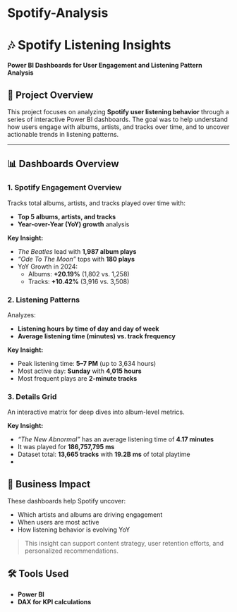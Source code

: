 # Spotify-Analysis

# 🎶 Spotify Listening Insights  
**Power BI Dashboards for User Engagement and Listening Pattern Analysis**

## 📌 Project Overview  
This project focuses on analyzing **Spotify user listening behavior** through a series of interactive Power BI dashboards. The goal was to help understand how users engage with albums, artists, and tracks over time, and to uncover actionable trends in listening patterns.

---

## 📊 Dashboards Overview

### 1. **Spotify Engagement Overview**
Tracks total albums, artists, and tracks played over time with:
- **Top 5 albums, artists, and tracks**
- **Year-over-Year (YoY) growth** analysis

**Key Insight:**  
- *The Beatles* lead with **1,987 album plays**  
- *“Ode To The Moon”* tops with **180 plays**  
- YoY Growth in 2024:  
  - Albums: **+20.19%** (1,802 vs. 1,258)  
  - Tracks: **+10.42%** (3,916 vs. 3,508)

### 2. **Listening Patterns**
Analyzes:
- **Listening hours by time of day and day of week**
- **Average listening time (minutes) vs. track frequency**

**Key Insight:**  
- Peak listening time: **5–7 PM** (up to 3,634 hours)  
- Most active day: **Sunday** with **4,015 hours**  
- Most frequent plays are **2-minute tracks**

### 3. **Details Grid**
An interactive matrix for deep dives into album-level metrics.

**Key Insight:**  
- *“The New Abnormal”* has an average listening time of **4.17 minutes**  
- It was played for **186,757,795 ms**  
- Dataset total: **13,665 tracks** with **19.2B ms** of total playtime
- 
## 🎯 Business Impact
These dashboards help Spotify uncover:
- Which artists and albums are driving engagement
- When users are most active
- How listening behavior is evolving YoY

> This insight can support content strategy, user retention efforts, and personalized recommendations.

## 🛠 Tools Used
- **Power BI**
- **DAX for KPI calculations**

